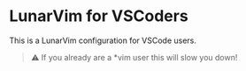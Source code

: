 # LunarVim for VSCoders

This is a LunarVim configuration for VSCode users.

> :warning: If you already are a \*vim user this will slow you down!

